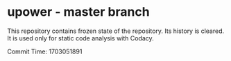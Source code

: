 # upower - master branch

This repository contains frozen state of the repository.
Its history is cleared. It is used only for static code
analysis with Codacy.

Commit Time: 1703051891